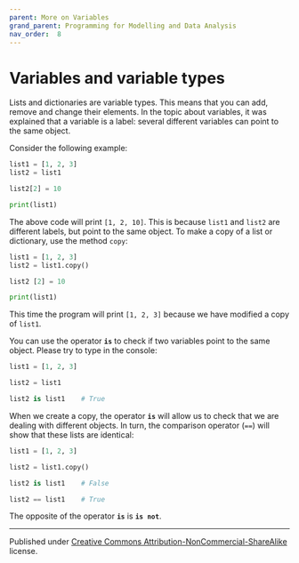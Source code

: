 ```yaml
---
parent: More on Variables
grand_parent: Programming for Modelling and Data Analysis
nav_order:  8
---
```


# Variables and variable types

Lists and dictionaries are variable types. This means that you can add, remove and change their elements. In the topic about variables, it was explained that a variable is a label: several different variables can point to the same object.

Consider the following example:

```python
list1 = [1, 2, 3]
list2 = list1

list2[2] = 10

print(list1)
```

The above code will print `[1, 2, 10]`. This is because `list1` and `list2` are different labels, but point to the same object. To make a copy of a list or dictionary, use the method `copy`:

```python
list1 = [1, 2, 3] 
list2 = list1.copy()

list2 [2] = 10 

print(list1)
```

This time the program will print `[1, 2, 3]` because we have modified a copy of `list1`.

You can use the operator **`is`** to check if two variables point to the same object. Please try to type in the console:

```python
list1 = [1, 2, 3]

list2 = list1

list2 is list1    # True
```

When we create a copy, the operator **`is`** will allow us to check that we are dealing with different objects. In turn, the comparison operator (`==`) will show that these lists are identical:

```python
list1 = [1, 2, 3]

list2 = list1.copy()

list2 is list1    # False

list2 == list1    # True
```

The opposite of the operator **`is`** is **`is not`**.




<hr/>

Published under [Creative Commons Attribution-NonCommercial-ShareAlike](https://creativecommons.org/licenses/by-nc-sa/4.0/) license.
